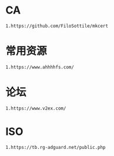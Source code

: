 # CA
```
1.https://github.com/FiloSottile/mkcert
```







# 常用资源
```
1.https://www.ahhhhfs.com/
```





# 论坛
```
1.https://www.v2ex.com/
```




# ISO
```
1.https://tb.rg-adguard.net/public.php
```
